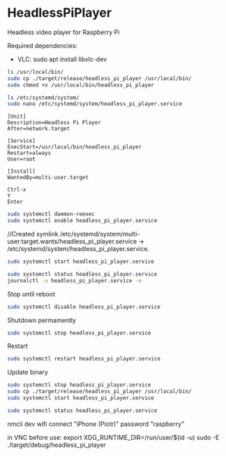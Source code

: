 # HeadlessPiPlayer
Headless video player for Raspberry Pi

Required dependencies:
- VLC: sudo apt install libvlc-dev

```sh
ls /usr/local/bin/
sudo cp ./target/release/headless_pi_player /usr/local/bin/
sudo chmod +x /usr/local/bin/headless_pi_player

ls /etc/systemd/system/
sudo nano /etc/systemd/system/headless_pi_player.service
```

```text
[Unit]
Description=Headless Pi Player
After=network.target

[Service]
ExecStart=/usr/local/bin/headless_pi_player
Restart=always
User=root

[Install]
WantedBy=multi-user.target
```

```
Ctrl-x
Y
Enter
```

```sh
sudo systemctl daemon-reexec
sudo systemctl enable headless_pi_player.service
```
//Created symlink /etc/systemd/system/multi-user.target.wants/headless_pi_player.service → /etc/systemd/system/headless_pi_player.service.

```sh
sudo systemctl start headless_pi_player.service
```

```sh
sudo systemctl status headless_pi_player.service
journalctl -u headless_pi_player.service -e
```

Stop until reboot
```sh
sudo systemctl disable headless_pi_player.service
```

Shutdown permamently
```sh
sudo systemctl stop headless_pi_player.service
```
Restart
```sh
sudo systemctl restart headless_pi_player.service
```

Update binary
```sh
sudo systemctl stop headless_pi_player.service
sudo cp ./target/release/headless_pi_player /usr/local/bin/
sudo systemctl start headless_pi_player.service

sudo systemctl status headless_pi_player.service
```


nmcli dev wifi connect "iPhone (Piotr)" password "raspberry"

in VNC before use:
export XDG_RUNTIME_DIR=/run/user/$(id -u)
sudo -E ./target/debug/headless_pi_player
